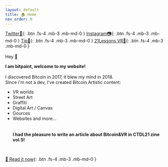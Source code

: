 ```yaml
---
layout: default
title: 🏠 Home
nav_order: 0
---
```

[Twitter🔹](https://twitter.com/bitpaintclub){: .btn .fs-4 .mb-3 .mb-md-0 }   [Instagram📷](https://www.instagram.com/bitpaint.club){: .btn .fs-4 .mb-3 .mb-md-0 }     [Tip🍺](https://btcpay177475.lndyn.com/){: .btn .fs-4 .mb-3 .mb-md-0 }   [21Lessons VR🐇](https://21lessons.com/vr/){: .btn .fs-4 .mb-3 .mb-md-0 }  
<br>
<span class="fs-8">Hey 👋</span><br>


**<b><span class="fs-4">I am bitpaint, welcome to my website!</span><br></b>**
<br>
I discovered Bitcoin in 2017, it blew my mind in 2018.<br>
Since i'm not a dev, I've created Bitcoin Artistic content: <br>
-  VR worlds
-  Street Art
-  Graffiti
-  Digital Art / Canvas
-  Gources 
-  Websites and more...<br>
<br><br>
**<b><span class="fs-4">I had the pleasure to write an article about Bitcoin&VR in CTDL21 zine vol.5!</span><br></b>**
<br>

[📖 Read it now](https://www.citadel21.com/vr-for-bitcoiners){: .btn .fs-4 .mb-3 .mb-md-0 } 


